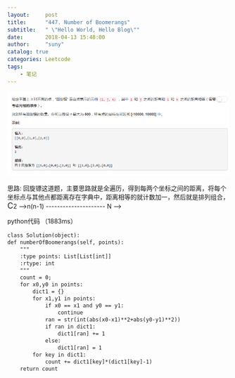 ```yaml
---
layout:     post
title:      "447. Number of Boomerangs"
subtitle:   " \"Hello World, Hello Blog\""
date:       2018-04-13 15:48:00
author:     "suny"
catalog: true
categories: Leetcode
tags:
    - 笔记
---
```

<img src="/img/NumberofBoomerangs.jpg"/>

思路: 回旋镖这道题，主要思路就是全遍历，得到每两个坐标之间的距离，将每个坐标点与其他点都距离存在字典中，距离相等的就计数加一，然后就是排列组合，<font size = 4>C</font>2 -->n(n-1)
		   --------------------- N  -->

python代码  （1883ms）


	class Solution(object):
    def numberOfBoomerangs(self, points):
        """
        :type points: List[List[int]]
        :rtype: int
        """
        count = 0;
        for x0,y0 in points:
            dict1 = {}
            for x1,y1 in points:
                if x0 == x1 and y0 == y1:
                    continue
                ran = str(int(abs(x0-x1)**2+abs(y0-y1)**2))
                if ran in dict1:
                    dict1[ran] += 1
                else:
                    dict1[ran] = 1
            for key in dict1:
                count += dict1[key]*(dict1[key]-1)
        return count


	
	


